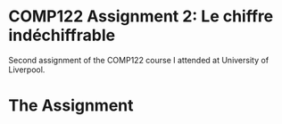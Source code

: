 # COMP122 Assignment 2: Le chiffre indéchiffrable
Second assignment of the COMP122 course I attended at University of Liverpool.
# The Assignment

